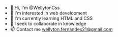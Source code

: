 - 👋 Hi, I'm @WellytonCss
- 👀 I'm interested in web development
- 🌱 I'm currently learning HTML and CSS
- 💞️ I seek to collaborate in knowledge
- 📫 Contact me wellyton.fernandes21@gmail.com
